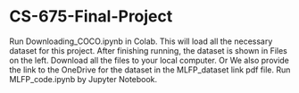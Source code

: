 # CS-675-Final-Project
Run Downloading_COCO.ipynb in Colab. This will load all the necessary dataset for this project. 
After finishing running, the dataset is shown in Files on the left. 
Download all the files to your local computer. 
Or
We also provide the link to the OneDrive for the dataset in the MLFP_dataset link pdf file.
Run MLFP_code.ipynb by Jupyter Notebook.
